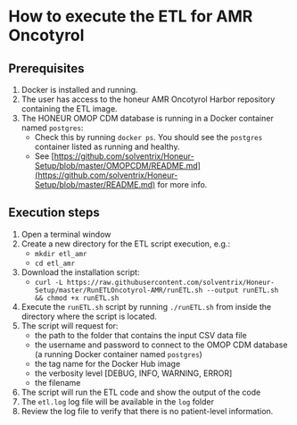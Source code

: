 # How to execute the ETL for AMR Oncotyrol

## Prerequisites
1. Docker is installed and running.
2. The user has access to the honeur AMR Oncotyrol Harbor repository containing the ETL image.
3. The HONEUR OMOP CDM database is running in a Docker container named `postgres`:
    * Check this by running `docker ps`. You should see the `postgres` container listed as running and healthy.
    * See [https://github.com/solventrix/Honeur-Setup/blob/master/OMOPCDM/README.md](https://github.com/solventrix/Honeur-Setup/blob/master/README.md) for more info.

## Execution steps
1. Open a terminal window 
2. Create a new directory for the ETL script execution, e.g.:
   * `mkdir etl_amr`
   * `cd etl_amr`
2. Download the installation script:
    * `curl -L https://raw.githubusercontent.com/solventrix/Honeur-Setup/master/RunETLOncotyrol-AMR/runETL.sh --output runETL.sh && chmod +x runETL.sh`
3. Execute the `runETL.sh` script by running `./runETL.sh` from inside the directory where the script is located.
4. The script will request for:
    * the path to the folder that contains the input CSV data file
    * the username and password to connect to the OMOP CDM database (a running Docker container named `postgres`)
    * the tag name for the Docker Hub image
    * the verbosity level [DEBUG, INFO, WARNING, ERROR]
    * the filename
5. The script will run the ETL code and show the output of the code
6. The `etl.log` log file will be available in the `log` folder
7. Review the log file to verify that there is no patient-level information.
